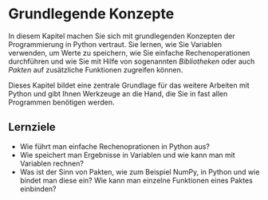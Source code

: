 # Grundlegende Konzepte

In diesem Kapitel machen Sie sich mit grundlegenden Konzepten der Programmierung in Python vertraut. Sie lernen, wie Sie Variablen verwenden, um Werte zu speichern, wie Sie einfache Rechenoperationen durchführen und wie Sie mit Hilfe von sogenannten *Bibliotheken* oder auch *Pakten* auf zusätzliche Funktionen zugreifen können.

Dieses Kapitel bildet eine zentrale Grundlage für das weitere Arbeiten mit Python und gibt Ihnen Werkzeuge an die Hand, die Sie in fast allen Programmen benötigen werden.

## Lernziele

* Wie führt man einfache Rechenoprationen in Python aus?
* Wie speichert man Ergebnisse in Variablen und wie kann man mit Variablen rechnen?
* Was ist der Sinn von Pakten, wie zum Beispiel NumPy, in Python und wie bindet man diese ein? Wie kann man einzelne Funktionen eines Paktes einbinden?
